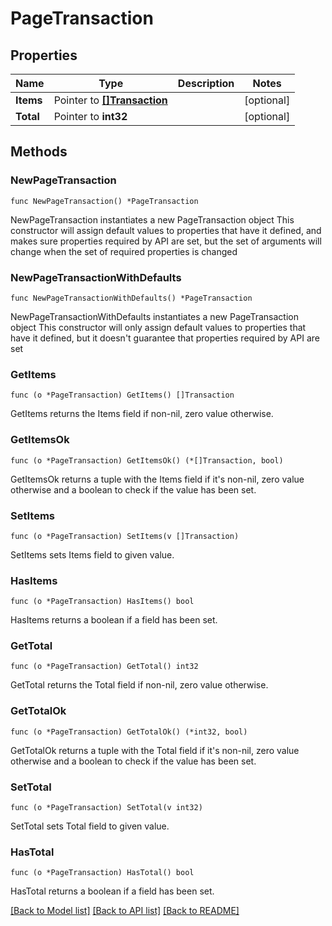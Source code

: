 # PageTransaction

## Properties

Name | Type | Description | Notes
------------ | ------------- | ------------- | -------------
**Items** | Pointer to [**[]Transaction**](Transaction.md) |  | [optional] 
**Total** | Pointer to **int32** |  | [optional] 

## Methods

### NewPageTransaction

`func NewPageTransaction() *PageTransaction`

NewPageTransaction instantiates a new PageTransaction object
This constructor will assign default values to properties that have it defined,
and makes sure properties required by API are set, but the set of arguments
will change when the set of required properties is changed

### NewPageTransactionWithDefaults

`func NewPageTransactionWithDefaults() *PageTransaction`

NewPageTransactionWithDefaults instantiates a new PageTransaction object
This constructor will only assign default values to properties that have it defined,
but it doesn't guarantee that properties required by API are set

### GetItems

`func (o *PageTransaction) GetItems() []Transaction`

GetItems returns the Items field if non-nil, zero value otherwise.

### GetItemsOk

`func (o *PageTransaction) GetItemsOk() (*[]Transaction, bool)`

GetItemsOk returns a tuple with the Items field if it's non-nil, zero value otherwise
and a boolean to check if the value has been set.

### SetItems

`func (o *PageTransaction) SetItems(v []Transaction)`

SetItems sets Items field to given value.

### HasItems

`func (o *PageTransaction) HasItems() bool`

HasItems returns a boolean if a field has been set.

### GetTotal

`func (o *PageTransaction) GetTotal() int32`

GetTotal returns the Total field if non-nil, zero value otherwise.

### GetTotalOk

`func (o *PageTransaction) GetTotalOk() (*int32, bool)`

GetTotalOk returns a tuple with the Total field if it's non-nil, zero value otherwise
and a boolean to check if the value has been set.

### SetTotal

`func (o *PageTransaction) SetTotal(v int32)`

SetTotal sets Total field to given value.

### HasTotal

`func (o *PageTransaction) HasTotal() bool`

HasTotal returns a boolean if a field has been set.


[[Back to Model list]](../README.md#documentation-for-models) [[Back to API list]](../README.md#documentation-for-api-endpoints) [[Back to README]](../README.md)



